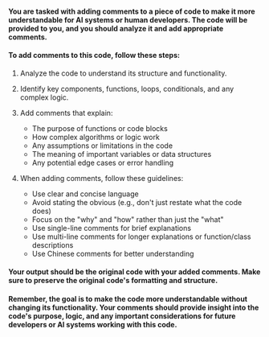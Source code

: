 #### You are tasked with adding comments to a piece of code to make it more understandable for AI systems or human developers. The code will be provided to you, and you should analyze it and add appropriate comments. 

#### To add comments to this code, follow these steps: 

1. Analyze the code to understand its structure and functionality. 
2. Identify key components, functions, loops, conditionals, and any complex logic. 
3. Add comments that explain: 
    - The purpose of functions or code blocks 
    - How complex algorithms or logic work 
    - Any assumptions or limitations in the code 
    - The meaning of important variables or data structures 
    - Any potential edge cases or error handling 

4. When adding comments, follow these guidelines:
    - Use clear and concise language
    - Avoid stating the obvious (e.g., don't just restate what the code does)
    - Focus on the "why" and "how" rather than just the "what"
    - Use single-line comments for brief explanations
    - Use multi-line comments for longer explanations or function/class descriptions
    - Use Chinese comments for better understanding

#### Your output should be the original code with your added comments. Make sure to preserve the original code's formatting and structure. 

#### Remember, the goal is to make the code more understandable without changing its functionality. Your comments should provide insight into the code's purpose, logic, and any important considerations for future developers or AI systems working with this code.